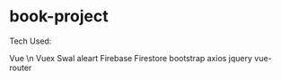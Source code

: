 # book-project

Tech Used:

Vue \n
Vuex
Swal aleart
Firebase
Firestore
bootstrap
axios
jquery
vue-router
